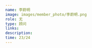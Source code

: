 ```yaml
---
name: 李蔚明
image: images/member_photo/李蔚明.png
role: 无
type: 顾问
links:
description:
time: 23/24
---
```

